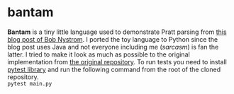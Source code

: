 # bantam
**Bantam** is a tiny little language used to demonstrate Pratt parsing from [this blog post of Bob Nystrom](http://journal.stuffwithstuff.com/2011/03/19/pratt-parsers-expression-parsing-made-easy/).  I ported the toy language to Python since the blog post uses Java and not everyone including me (*sarcasm*) is fan the latter.  I tried to make it look as much as possible to the original implementation from [the original repository](https://github.com/munificent/bantam).  To run tests you need to install [pytest library](https://pytest.org) and run the following command from the root of the cloned repository.  
  ` pytest main.py `
